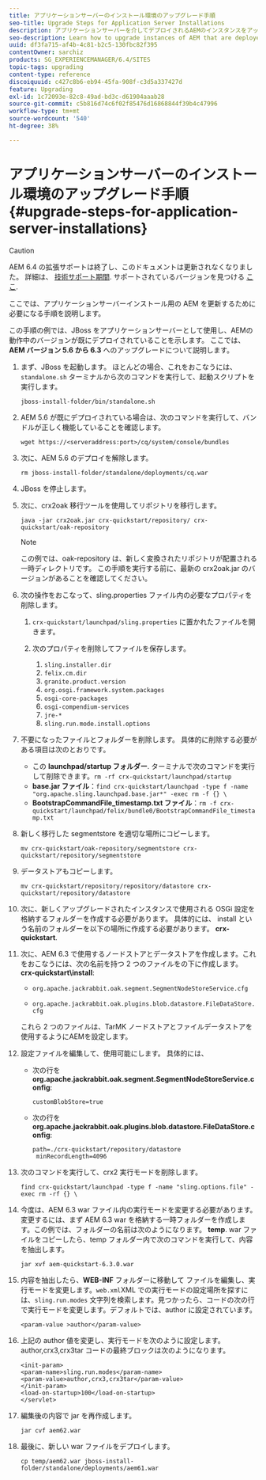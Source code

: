 ```yaml
---
title: アプリケーションサーバーのインストール環境のアップグレード手順
seo-title: Upgrade Steps for Application Server Installations
description: アプリケーションサーバーを介してデプロイされるAEMのインスタンスをアップグレードする方法について説明します。
seo-description: Learn how to upgrade instances of AEM that are deployed via Application Servers.
uuid: df3fa715-af4b-4c81-b2c5-130fbc82f395
contentOwner: sarchiz
products: SG_EXPERIENCEMANAGER/6.4/SITES
topic-tags: upgrading
content-type: reference
discoiquuid: c427c8b6-eb94-45fa-908f-c3d5a337427d
feature: Upgrading
exl-id: 1c72093e-82c8-49ad-bd3c-d61904aaab28
source-git-commit: c5b816d74c6f02f85476d16868844f39b4c47996
workflow-type: tm+mt
source-wordcount: '540'
ht-degree: 38%

---
```


# アプリケーションサーバーのインストール環境のアップグレード手順{#upgrade-steps-for-application-server-installations}

>[!CAUTION]
>
>AEM 6.4 の拡張サポートは終了し、このドキュメントは更新されなくなりました。 詳細は、 [技術サポート期間](https://helpx.adobe.com/jp/support/programs/eol-matrix.html). サポートされているバージョンを見つける [ここ](https://experienceleague.adobe.com/docs/?lang=ja).

ここでは、アプリケーションサーバーインストール用の AEM を更新するために必要になる手順を説明します。

この手順の例では、JBoss をアプリケーションサーバーとして使用し、AEMの動作中のバージョンが既にデプロイされていることを示します。 ここでは、**AEM バージョン 5.6 から 6.3** へのアップグレードについて説明します。

1. まず、JBoss を起動します。 ほとんどの場合、これをおこなうには、 `standalone.sh` ターミナルから次のコマンドを実行して、起動スクリプトを実行します。

   ```shell
   jboss-install-folder/bin/standalone.sh
   ```

1. AEM 5.6 が既にデプロイされている場合は、次のコマンドを実行して、バンドルが正しく機能していることを確認します。

   ```shell
   wget https://<serveraddress:port>/cq/system/console/bundles
   ```

1. 次に、AEM 5.6 のデプロイを解除します。

   ```shell
   rm jboss-install-folder/standalone/deployments/cq.war
   ```

1. JBoss を停止します。

1. 次に、crx2oak 移行ツールを使用してリポジトリを移行します。

   ```shell
   java -jar crx2oak.jar crx-quickstart/repository/ crx-quickstart/oak-repository
   ```

   >[!NOTE]
   >
   >この例では、oak-repository は、新しく変換されたリポジトリが配置される一時ディレクトリです。 この手順を実行する前に、最新の crx2oak.jar のバージョンがあることを確認してください。

1. 次の操作をおこなって、sling.properties ファイル内の必要なプロパティを削除します。

   1. `crx-quickstart/launchpad/sling.properties` に置かれたファイルを開きます。
   1. 次のプロパティを削除してファイルを保存します。

      1. `sling.installer.dir`
      1. `felix.cm.dir`
      1. `granite.product.version`
      1. `org.osgi.framework.system.packages`
      1. `osgi-core-packages`
      1. `osgi-compendium-services`
      1. `jre-*`
      1. `sling.run.mode.install.options`

1. 不要になったファイルとフォルダーを削除します。 具体的に削除する必要がある項目は次のとおりです。

   * この **launchpad/startup フォルダー**. ターミナルで次のコマンドを実行して削除できます。`rm -rf crx-quickstart/launchpad/startup`
   * **base.jar ファイル**：`find crx-quickstart/launchpad -type f -name "org.apache.sling.launchpad.base.jar*" -exec rm -f {} \`
   * **BootstrapCommandFile_timestamp.txt ファイル**：`rm -f crx-quickstart/launchpad/felix/bundle0/BootstrapCommandFile_timestamp.txt`

1. 新しく移行した segmentstore を適切な場所にコピーします。

   ```shell
   mv crx-quickstart/oak-repository/segmentstore crx-quickstart/repository/segmentstore
   ```

1. データストアもコピーします。

   ```shell
   mv crx-quickstart/repository/repository/datastore crx-quickstart/repository/datastore
   ```

1. 次に、新しくアップグレードされたインスタンスで使用される OSGi 設定を格納するフォルダーを作成する必要があります。 具体的には、 install という名前のフォルダーを以下の場所に作成する必要があります。 **crx-quickstart**.

1. 次に、AEM 6.3 で使用するノードストアとデータストアを作成します。これをおこなうには、次の名前を持つ 2 つのファイルをの下に作成します。 **crx-quickstart\install**:

   * `org.apache.jackrabbit.oak.segment.SegmentNodeStoreService.cfg`

   * `org.apache.jackrabbit.oak.plugins.blob.datastore.FileDataStore.cfg`

   これら 2 つのファイルは、TarMK ノードストアとファイルデータストアを使用するようにAEMを設定します。

1. 設定ファイルを編集して、使用可能にします。 具体的には、

   * 次の行を **org.apache.jackrabbit.oak.segment.SegmentNodeStoreService.config**:

      `customBlobStore=true`

   * 次の行を **org.apache.jackrabbit.oak.plugins.blob.datastore.FileDataStore.config**:

      ```
      path=./crx-quickstart/repository/datastore
       minRecordLength=4096
      ```

1. 次のコマンドを実行して、crx2 実行モードを削除します。

   ```shell
   find crx-quickstart/launchpad -type f -name "sling.options.file" -exec rm -rf {} \
   ```

1. 今度は、AEM 6.3 war ファイル内の実行モードを変更する必要があります。変更するには、まず AEM 6.3 war を格納する一時フォルダーを作成します。この例では、フォルダーの名前は次のようになります。 **temp**. war ファイルをコピーしたら、temp フォルダー内で次のコマンドを実行して、内容を抽出します。

   ```shell
   jar xvf aem-quickstart-6.3.0.war
   ```

1. 内容を抽出したら、**WEB-INF** フォルダーに移動して ファイルを編集し、実行モードを変更します。`web.xml`XML での実行モードの設定場所を探すには、`sling.run.modes` 文字列を検索します。見つかったら、コードの次の行で実行モードを変更します。デフォルトでは、author に設定されています。

   ```shell
   <param-value >author</param-value>
   ```

1. 上記の author 値を変更し、実行モードを次のように設定します。author,crx3,crx3tar コードの最終ブロックは次のようになります。

   ```
   <init-param>
   <param-name>sling.run.modes</param-name>
   <param-value>author,crx3,crx3tar</param-value>
   </init-param>
   <load-on-startup>100</load-on-startup>
   </servlet>
   ```

1. 編集後の内容で jar を再作成します。

   ```shell
   jar cvf aem62.war
   ```

1. 最後に、新しい war ファイルをデプロイします。

   ```shell
   cp temp/aem62.war jboss-install-folder/standalone/deployments/aem61.war
   ```

